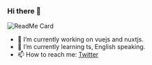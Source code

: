 ### Hi there 👋

![ReadMe Card](https://github-readme-stats.vercel.app/api?username=gagansday&show_icons=true)

- 🔭 I’m currently working on vuejs and nuxtjs.
- 🌱 I’m currently learning ts, English speaking.
- 📫 How to reach me: [Twitter](https://twitter.com/gagansday)

<!--
**gagansday/gagansday** is a ✨ _special_ ✨ repository because its `README.md` (this file) appears on your GitHub profile.

Here are some ideas to get you started:

- 🔭 I’m currently working on ...
- 🌱 I’m currently learning ...
- 👯 I’m looking to collaborate on ...
- 🤔 I’m looking for help with ...
- 💬 Ask me about ...
- 📫 How to reach me: ...
- 😄 Pronouns: ...
- ⚡ Fun fact: ...
-->
